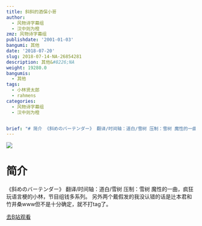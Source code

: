 ```yaml
---
title: 斜斜的酒保小哥
author:
  - 风物诗字幕组
  - 汉中则为橙
zmz: 风物诗字幕组
publishdate: '2001-01-03'
bangumi: 其他
date: '2018-07-20'
slug: 2018-07-14-NA-26854281
description: 其他&#8226;NA
weight: 19280.0
bangumis:
  - 其他
tags:
  - 小林贤太郎
  - rahmens
categories:
  - 风物诗字幕组
  - 汉中则为橙


brief: "# 简介 《斜めのバーテンダー》 翻译/时间轴：道白/雪树 压制：雪树 魔性的一曲，疯狂玩语言梗的小林，节目组钱多系列。 另外两个戴假发的我没认错的话是辻本君和竹井桑www但不是十分确定，就不打tag了。"
---
```

![](https://i.imgur.com/Jzn4mMD.jpg)
# 简介  
《斜めのバーテンダー》
翻译/时间轴：道白/雪树 压制：雪树
魔性的一曲，疯狂玩语言梗的小林，节目组钱多系列。
另外两个戴假发的我没认错的话是辻本君和竹井桑www但不是十分确定，就不打tag了。  

[去B站观看](https://www.bilibili.com/video/av26854281/)
 
